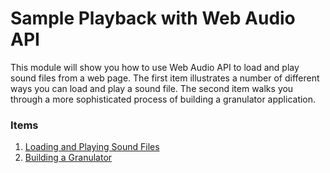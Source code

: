 # Sample Playback with Web Audio API

This module will show you how to use Web Audio API to load and play sound files
from a web page.  The first item illustrates a number of different ways you can
load and play a sound file.  The second item walks you through a more
sophisticated process of building a granulator application.

### Items

1. [Loading and Playing Sound Files](1.loading-and-playing-sound-files.html)
2. [Building a Granulator](2.building-a-granulator.html)
